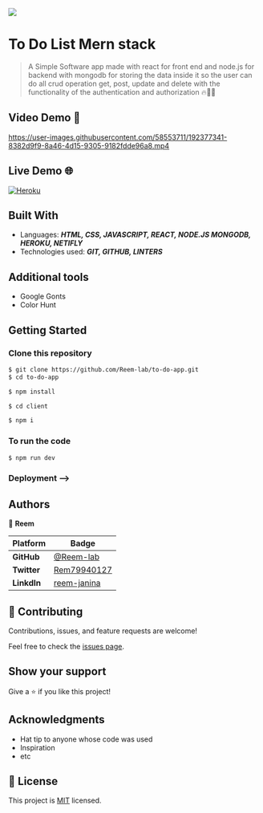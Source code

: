 ![](https://img.shields.io/static/v1?label=BY&message=Reemoz&color=red)
<!-- Feel Free to Add, Update, Delete Any Section you find needs so -->

# To Do List Mern stack

> A Simple Software app made with react for front end and node.js for backend with mongodb for storing the data inside it so the user can do all crud operation get, post, update and delete with the functionality of the authentication and authorization 🔥💯🚀


## Video Demo 🎥





https://user-images.githubusercontent.com/58553711/192377341-8382d9f9-8a46-4d15-9305-9182fdde96a8.mp4




## Live Demo 🌐

[![Heroku](https://img.shields.io/badge/Heroku-deploy-yellow)]()



## Built With

- Languages: _**HTML, CSS, JAVASCRIPT, REACT, NODE.JS MONGODB, HEROKU, NETIFLY**_
- Technologies used: _**GIT, GITHUB, LINTERS**_

## Additional tools
 - Google Gonts
 - Color Hunt


## Getting Started

### Clone this repository

```bash
$ git clone https://github.com/Reem-lab/to-do-app.git
$ cd to-do-app

$ npm install

$ cd client

$ npm i
```
### To run the code
```bash
$ npm run dev
```


### Deployment -->

## Authors

<!-- Only Change Username for Different Accounts -->

👤 **Reem**

 Platform | Badge |
 --- | --- |
 **GitHub**  | [@Reem-lab](https://github.com/Reem-lab)
 **Twitter** | [Rem79940127](https://twitter.com/Rem79940127)
 **LinkdIn** | [reem-janina](https://www.linkedin.com/in/reem-janina-ab74ab21a/)


## 🤝 Contributing

Contributions, issues, and feature requests are welcome!

Feel free to check the [issues page](../../issues).

## Show your support

Give a ⭐️ if you like this project!

## Acknowledgments

- Hat tip to anyone whose code was used
- Inspiration
- etc

## 📝 License

This project is [MIT](/LICENSE) licensed.
